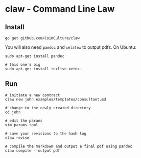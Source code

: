# claw - Command Line Law

## Install

```
go get github.com/CoinCulture/claw
```

You will also need `pandoc` and `xelatex` to output pdfs.
On Ubuntu:

```
sudo apt-get install pandoc

# this one's big
sudo apt-get install texlive-xetex
```

## Run

```
# initiate a new contract
claw new john examples/templates/consultant.md

# change to the newly created directory
cd john

# edit the params
vim params.toml

# save your revisions to the hash log
claw revise

# compile the markdown and output a final pdf using pandoc
claw compile --output pdf
```
